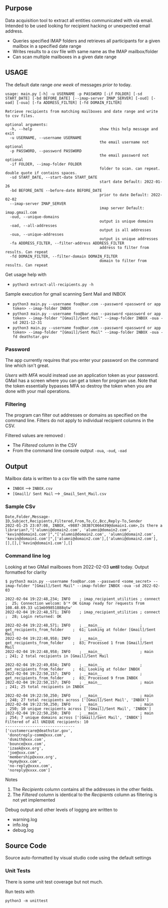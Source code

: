 ## Purpose
Data acquisition tool to extract all entities communicated with via email.
Intended to be used looking for recipient hacking or unexpected email address.

* Queries specified IMAP folders and retrieves all participants for a given mailbox in a specified date range
* Writes results to a csv file with same name as the IMAP mailbox/folder
* Can scan multiple mailboxes in a given date range


## USAGE 
The default date range _one week_ of messages _prior to_ today.

```
usage: main.py [-h] -u USERNAME -p PASSWORD [-if FOLDER] [-sd START_DATE] [-bd BEFORE_DATE] [--imap-server IMAP_SERVER] [-oud] [-oad] [-oua] [-fa ADDRESS_FILTER] [-fd DOMAIN_FILTER]

Retrieve recipients from matching mailboxes and date range and write to csv files.

optional arguments:
  -h, --help                              show this help message and exit
  -u USERNAME, --username USERNAME
                                          the email username not optional
  -p PASSWORD, --password PASSWORD
                                          the email password not optional
  -if FOLDER, --imap-folder FOLDER
                                          folder to scan. can repeat. double quote if contains spaces.
  -sd START_DATE, --start-date START_DATE
                                          start date Default: 2022-01-26
  -bd BEFORE_DATE --before-date BEFORE_DATE
                                          prior to date Default: 2022-02-02
  --imap-server IMAP_SERVER
                                          imap server Default: imap.gmail.com
  -oud, --unique-domains
                                          output is unique domains
  -oad, --all-addresses
                                          output is all addresses
  -oua, --unique-addresses
                                          output is unique addresses
  -fa ADDRESS_FILTER, --filter-address ADDRESS_FILTER
                                          address to filter from results. Can repeat
  -fd DOMAIN_FILTER, --filter-domain DOMAIN_FILTER
                                          domain to filter from results. Can repeat                                                               
```

Get usage help with 

* `python3 extract-all-recipients.py -h` 

Sample execution for gmail scanning Sent Mail and INBOX

* `python3 main.py --username foo@bar.com --password <password or app token> --imap-folder INBOX`
* `python3 main.py --username foo@bar.com --password <password or app token> --imap-folder "[Gmail]/Sent Mail" --imap-folder INBOX -oua -sd 2021-12-31`
* `python3 main.py --username foo@bar.com --password <password or app token> --imap-folder "[Gmail]/Sent Mail" --imap-folder INBOX -oua -fd deathstar.gov`

### Password
The app currently requires that you enter your password on the command line which isn't great.

*Users with MFA* would instead use an application token as your password.  GMail has a screen where you can get a token for program use. 
Note that the token essentially bypasses MFA so destroy the token when you are done with your mail operations.

### Filtering
The program can filter out addresses or domains as specified on the command line.  Filters do not apply to individual recipient columns in the CSV.

Filtered values are removed :
* The _Filtered_ column in the CSV 
* From the command line console output `-oua`, `-oud`, `-oad`

## Output

Mailbox data is written to a csv file with the same name
* `INBOX` --> `INBOX.csv`
* `[Gmail]/ Sent Mail` --> `_Gmail_Sent_Mail.csv`

### Sample CSv
```
Date,Folder,Message-ID,Subject,Recipients,Filtered,From,To,Cc,Bcc,Reply-To,Sender
2022-01-25 23:07:08, INBOX, <9887-383B7C066439@domain1.com>,Is there a librarian?,"['alumni@domain2.com', 'alumni@domain2.com', 'kevin@domain1.com']","['alumni@domain2.com', 'alumni@domain2.com', 'kevin@domain1.com']",['alumni@domain2.com'],['alumni@domain2.com'],[],[],['kevin@domain1.com'],[]
```
### Command line log
Looking at two GMail mailboxes from 2022-02-03 **until** today.  Output formatted for clarity
```
$ python3 main.py --username foo@bar.com --password <some_secret> --imap-folder "[Gmail]/Sent Mail" --imap-folder INBOX -oua -sd 2022-02-03

2022-02-04 19:22:48,234; INFO    ; imap_recipient_utilities ; connect                       ;  25; Connection welcom: b'* OK Gimap ready for requests from 108.48.69.33 u11mb99851888qtw'
2022-02-04 19:22:48,571; INFO    ; imap_recipient_utilities ; connect                       ;  28; Login returned: OK

2022-02-04 19:22:48,571; INFO    ; __main__                 ; get_recipients_from_folder    ;  61; Looking at folder [Gmail]/Sent Mail
2022-02-04 19:22:48,958; INFO    ; __main__                 ; get_recipients_from_folder    ;  83; Processed 1 from [Gmail]/Sent Mail
2022-02-04 19:22:48,958; INFO    ; __main__                 ; main                          ; 241; 2 total recipients in [Gmail]/Sent Mail

2022-02-04 19:22:49,034; INFO    ; __main__                 ; get_recipients_from_folder    ;  61; Looking at folder INBOX
2022-02-04 19:22:50,157; INFO    ; __main__                 ; get_recipients_from_folder    ;  83; Processed 9 from INBOX
2022-02-04 19:22:50,157; INFO    ; __main__                 ; main                          ; 241; 25 total recipients in INBOX

2022-02-04 19:22:50,250; INFO    ; __main__                 ; main                          ; 248; 27 total recipients across ['[Gmail]/Sent Mail', 'INBOX']
2022-02-04 19:22:50,250; INFO    ; __main__                 ; main                          ; 250; 10 unique recipients across ['[Gmail]/Sent Mail', 'INBOX']
2022-02-04 19:22:50,250; INFO    ; __main__                 ; main                          ; 254; 7 unique domains across ['[Gmail]/Sent Mail', 'INBOX']
Filtered of all UNIQUE recipients: 10
-------------------------------
['customercare@deathstar.gov',
 'donotreply-comm@xxx.com',
 'dsmith@xxx.com',
 'bounce@xxx.com',
 'izaak@xxx.org',
 'joe@xxx.com',
 'membership@xxxx.org',
 'mymy@xxx.com',
 'no-reply@xxxx.com',
 'noreply@xxxx.com']
```
Notes
1. The _Recipients_ column contains all the addresses in the other fields.
1. The _Filtered_ column is identical to the _Recipients_ column as filtering is not yet implemented

Debug output and other levels of loggng are written to
* warning.log
* info.log
* debug.log

## Source Code
Source auto-formatted by visual studio code using the default settings

### Unit Tests
There is some unit test coverage but not much.

Run tests with
```
python3 -m unittest
```
